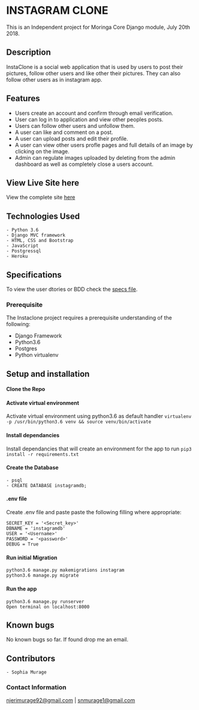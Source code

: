 # ![]()INSTAGRAM CLONE
This is an Independent project for Moringa Core Django module, July 20th 2018.

## Description

InstaClone is a social  web application that is used by users to post their pictures, follow other users and like other their pictures. They can also follow other users as in instagram app.


## Features
- Users create an account and confirm through email verification.
- User can log in to application and view other peoples posts.
- Users can follow other users and unfollow them.
- A user can like and comment on a post.
- A user can upload posts and edit their profile.
- A user can view other users profle pages and full details of an image by clicking on the image.
- Admin can regulate images uploaded by deleting from the admin dashboard as well as completely close a users account.

## View Live Site here
View the complete site [here](https://instaclone-sophia.herokuapp.com/)


## Technologies Used
    - Python 3.6
    - Django MVC framework
    - HTML, CSS and Bootstrap
    - JavaScript
    - Postgressql
    - Heroku

## Specifications
To view the user dtories or BDD check the [specs file](specs.md).

### Prerequisite
The Instaclone project requires a prerequisite understanding of the following:
- Django Framework
- Python3.6
- Postgres
- Python virtualenv

## Setup and installation

#### Clone the Repo
####  Activate virtual environment
Activate virtual environment using python3.6 as default handler
    `virtualenv -p /usr/bin/python3.6 venv && source venv/bin/activate`
####  Install dependancies
Install dependancies that will create an environment for the app to run `pip3 install -r requirements.txt`
####  Create the Database
    - psql
    - CREATE DATABASE instagramdb;
####  .env file
Create .env file and paste paste the following filling where appropriate:

    SECRET_KEY = '<Secret_key>'
    DBNAME = 'instagramdb'
    USER = '<Username>'
    PASSWORD = '<password>'
    DEBUG = True
#### Run initial Migration
    python3.6 manage.py makemigrations instagram
    python3.6 manage.py migrate
#### Run the app
    python3.6 manage.py runserver
    Open terminal on localhost:8000

## Known bugs
No known bugs so far. If found drop me an email.


## Contributors
    - Sophia Murage

### Contact Information
njerimurage92@gmail.com | snmurage1@gmail.com
